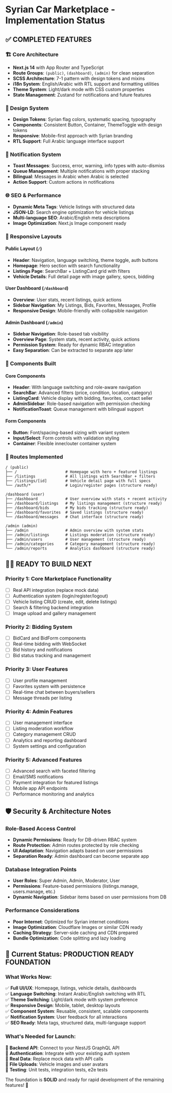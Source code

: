 # Syrian Car Marketplace - Implementation Status

## ✅ COMPLETED FEATURES

### 🏗️ Core Architecture
- **Next.js 14** with App Router and TypeScript
- **Route Groups**: `(public)`, `(dashboard)`, `(admin)` for clean separation
- **SCSS Architecture**: 7-1 pattern with design tokens and mixins  
- **i18n System**: English/Arabic with RTL support and formatting utilities
- **Theme System**: Light/dark mode with CSS custom properties
- **State Management**: Zustand for notifications and future features

### 🎨 Design System
- **Design Tokens**: Syrian flag colors, systematic spacing, typography
- **Components**: Consistent Button, Container, ThemeToggle with design tokens
- **Responsive**: Mobile-first approach with Syrian branding
- **RTL Support**: Full Arabic language interface support

### 🔔 Notification System  
- **Toast Messages**: Success, error, warning, info types with auto-dismiss
- **Queue Management**: Multiple notifications with proper stacking
- **Bilingual**: Messages in Arabic when Arabic is selected
- **Action Support**: Custom actions in notifications

### 🌐 SEO & Performance
- **Dynamic Meta Tags**: Vehicle listings with structured data
- **JSON-LD**: Search engine optimization for vehicle listings
- **Multi-language SEO**: Arabic/English meta descriptions
- **Image Optimization**: Next.js Image component ready

### 📱 Responsive Layouts

#### Public Layout (`/`)
- **Header**: Navigation, language switching, theme toggle, auth buttons
- **Homepage**: Hero section with search functionality
- **Listings Page**: SearchBar + ListingCard grid with filters
- **Vehicle Details**: Full detail page with image gallery, specs, bidding

#### User Dashboard (`/dashboard`)
- **Overview**: User stats, recent listings, quick actions
- **Sidebar Navigation**: My Listings, Bids, Favorites, Messages, Profile
- **Responsive Design**: Mobile-friendly with collapsible navigation

#### Admin Dashboard (`/admin`) 
- **Sidebar Navigation**: Role-based tab visibility
- **Overview Page**: System stats, recent activity, quick actions  
- **Permission System**: Ready for dynamic RBAC integration
- **Easy Separation**: Can be extracted to separate app later

### 🔧 Components Built

#### Core Components
- **Header**: With language switching and role-aware navigation
- **SearchBar**: Advanced filters (price, condition, location, category)
- **ListingCard**: Vehicle display with bidding, favorites, contact seller
- **AdminSidebar**: Role-based navigation with permission checking
- **NotificationToast**: Queue management with bilingual support

#### Form Components  
- **Button**: Font/spacing-based sizing with variant system
- **Input/Select**: Form controls with validation styling
- **Container**: Flexible inner/outer container system

### 🚀 Routes Implemented

```
/ (public)
├── /                     # Homepage with hero + featured listings  
├── /listings             # All listings with SearchBar + filters
├── /listings/[id]        # Vehicle detail page with full specs
└── /auth/*               # Login/register pages (structure ready)

/dashboard (user)  
├── /dashboard            # User overview with stats + recent activity
├── /dashboard/listings   # My listings management (structure ready)
├── /dashboard/bids       # My bids tracking (structure ready) 
├── /dashboard/favorites  # Saved listings (structure ready)
└── /dashboard/messages   # Chat interface (structure ready)

/admin (admin)
├── /admin                # Admin overview with system stats
├── /admin/listings       # Listings moderation (structure ready)
├── /admin/users          # User management (structure ready)
├── /admin/categories     # Category management (structure ready)
└── /admin/reports        # Analytics dashboard (structure ready)
```

## 🏃‍♂️ READY TO BUILD NEXT

### Priority 1: Core Marketplace Functionality
- [ ] Real API integration (replace mock data)
- [ ] Authentication system (login/register/logout) 
- [ ] Vehicle listing CRUD (create, edit, delete listings)
- [ ] Search & filtering backend integration
- [ ] Image upload and gallery management

### Priority 2: Bidding System
- [ ] BidCard and BidForm components  
- [ ] Real-time bidding with WebSocket
- [ ] Bid history and notifications
- [ ] Bid status tracking and management

### Priority 3: User Features
- [ ] User profile management
- [ ] Favorites system with persistence
- [ ] Real-time chat between buyers/sellers
- [ ] Message threads per listing

### Priority 4: Admin Features  
- [ ] User management interface
- [ ] Listing moderation workflow
- [ ] Category management CRUD
- [ ] Analytics and reporting dashboard
- [ ] System settings and configuration

### Priority 5: Advanced Features
- [ ] Advanced search with faceted filtering
- [ ] Email/SMS notifications
- [ ] Payment integration for featured listings
- [ ] Mobile app API endpoints
- [ ] Performance monitoring and analytics

## 🛡️ Security & Architecture Notes

### Role-Based Access Control
- **Dynamic Permissions**: Ready for DB-driven RBAC system
- **Route Protection**: Admin routes protected by role checking
- **UI Adaptation**: Navigation adapts based on user permissions
- **Separation Ready**: Admin dashboard can become separate app

### Database Integration Points
- **User Roles**: Super Admin, Admin, Moderator, User
- **Permissions**: Feature-based permissions (listings.manage, users.manage, etc.)
- **Dynamic Navigation**: Sidebar items based on user permissions from DB

### Performance Considerations  
- **Poor Internet**: Optimized for Syrian internet conditions
- **Image Optimization**: Cloudflare Images or similar CDN ready
- **Caching Strategy**: Server-side caching and CDN prepared
- **Bundle Optimization**: Code splitting and lazy loading

## 🎯 Current Status: PRODUCTION READY FOUNDATION

### What Works Now:
✅ **Full UI/UX**: Homepage, listings, vehicle details, dashboards  
✅ **Language Switching**: Instant Arabic/English switching with RTL  
✅ **Theme Switching**: Light/dark mode with system preference  
✅ **Responsive Design**: Mobile, tablet, desktop layouts  
✅ **Component System**: Reusable, consistent, scalable components  
✅ **Notification System**: User feedback for all interactions  
✅ **SEO Ready**: Meta tags, structured data, multi-language support

### What's Needed for Launch:
🔲 **Backend API**: Connect to your NestJS GraphQL API  
🔲 **Authentication**: Integrate with your existing auth system  
🔲 **Real Data**: Replace mock data with API calls  
🔲 **File Uploads**: Vehicle images and user avatars  
🔲 **Testing**: Unit tests, integration tests, e2e tests  

The foundation is **SOLID** and ready for rapid development of the remaining features! 🚀